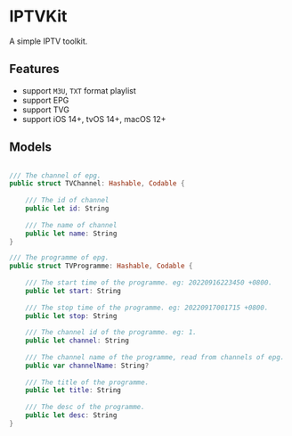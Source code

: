 # IPTVKit

A simple IPTV toolkit.

## Features

- support `M3U`, `TXT` format playlist
- support EPG
- support TVG
- support iOS 14+, tvOS 14+, macOS 12+

## Models

```swift

/// The channel of epg. 
public struct TVChannel: Hashable, Codable {
    
    /// The id of channel
    public let id: String
    
    /// The name of channel
    public let name: String
}

/// The programme of epg.
public struct TVProgramme: Hashable, Codable {
    
    /// The start time of the programme. eg: 20220916223450 +0800.
    public let start: String
    
    /// The stop time of the programme. eg: 20220917001715 +0800.
    public let stop: String
    
    /// The channel id of the programme. eg: 1.
    public let channel: String
    
    /// The channel name of the programme, read from channels of epg.
    public var channelName: String?
    
    /// The title of the programme.
    public let title: String
    
    /// The desc of the programme.
    public let desc: String
}

```
